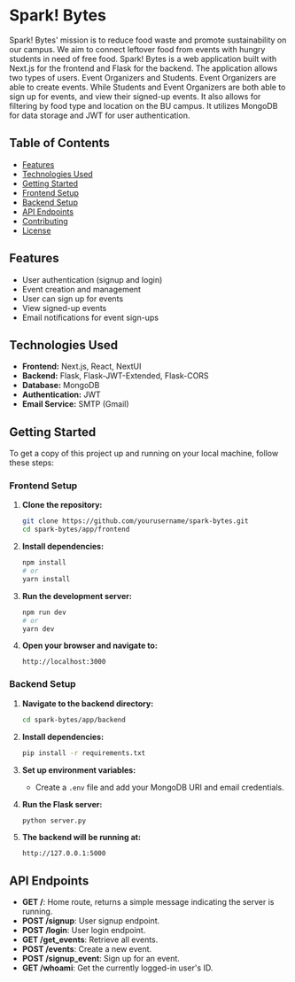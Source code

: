 # Spark! Bytes

Spark! Bytes' mission is to reduce food waste and promote sustainability on our campus. We aim to connect leftover food from events with hungry students in need of free food. Spark! Bytes is a web application built with Next.js for the frontend and Flask for the backend. The application allows two types of users. Event Organizers and Students. Event Organizers are able to create events. While Students and Event Organizers are both able to sign up for events, and view their signed-up events. It also allows for filtering by food type and location on the BU campus. It utilizes MongoDB for data storage and JWT for user authentication.

## Table of Contents

- [Features](#features)
- [Technologies Used](#technologies-used)
- [Getting Started](#getting-started)
- [Frontend Setup](#frontend-setup)
- [Backend Setup](#backend-setup)
- [API Endpoints](#api-endpoints)
- [Contributing](#contributing)
- [License](#license)

## Features

- User authentication (signup and login)
- Event creation and management
- User can sign up for events
- View signed-up events
- Email notifications for event sign-ups

## Technologies Used

- **Frontend:** Next.js, React, NextUI
- **Backend:** Flask, Flask-JWT-Extended, Flask-CORS
- **Database:** MongoDB
- **Authentication:** JWT
- **Email Service:** SMTP (Gmail)

## Getting Started

To get a copy of this project up and running on your local machine, follow these steps:

### Frontend Setup

1. **Clone the repository:**

   ```bash
   git clone https://github.com/yourusername/spark-bytes.git
   cd spark-bytes/app/frontend
   ```

2. **Install dependencies:**

   ```bash
   npm install
   # or
   yarn install
   ```

3. **Run the development server:**

   ```bash
   npm run dev
   # or
   yarn dev
   ```

4. **Open your browser and navigate to:**
   ```
   http://localhost:3000
   ```

### Backend Setup

1. **Navigate to the backend directory:**

   ```bash
   cd spark-bytes/app/backend
   ```

2. **Install dependencies:**

   ```bash
   pip install -r requirements.txt
   ```

3. **Set up environment variables:**

   - Create a `.env` file and add your MongoDB URI and email credentials.

4. **Run the Flask server:**

   ```bash
   python server.py
   ```

5. **The backend will be running at:**
   ```
   http://127.0.0.1:5000
   ```

## API Endpoints

- **GET /**: Home route, returns a simple message indicating the server is running.
- **POST /signup**: User signup endpoint.
- **POST /login**: User login endpoint.
- **GET /get_events**: Retrieve all events.
- **POST /events**: Create a new event.
- **POST /signup_event**: Sign up for an event.
- **GET /whoami**: Get the currently logged-in user's ID.

